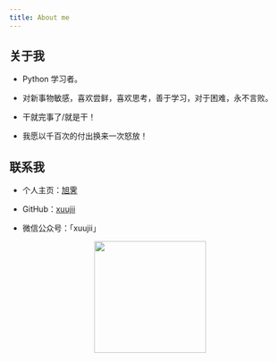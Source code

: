```yaml
---
title: About me
---
```


## 关于我

- Python 学习者。

- 对新事物敏感，喜欢尝鲜，喜欢思考，善于学习，对于困难，永不言败。

- 干就完事了/就是干！

- 我愿以千百次的付出换来一次怒放！

## 联系我

- 个人主页：[旭霁](https://xuujii.github.io)

- GitHub：[xuujii](https://github.com/xuujii)

- 微信公众号：「xuujii」

<div  align="center">
<img src="https://xuujii.github.io/images/wechart.jpg" width = "200" height = "200"/>
